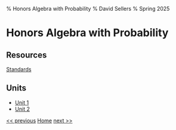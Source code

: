 % Honors Algebra with Probability
% David Sellers
% Spring 2025

# Honors Algebra with Probability

## Resources

[Standards](./resources/standards.html)

## Units

- [Unit 1](./unit1/day1.html)
- [Unit 2](./unit2/day1.html)

[<< previous]() [Home](algebra.html) [next >>](unit1/intro.html)
